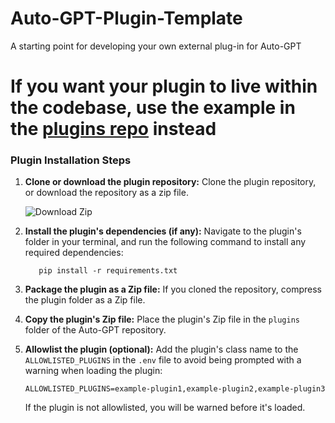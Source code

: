 # Auto-GPT-Plugin-Template
A starting point for developing your own external plug-in for Auto-GPT

# **If you want your plugin to live within the codebase, use the example in the [plugins repo](https://github.com/Significant-Gravitas/Auto-GPT-Plugins) instead**

### Plugin Installation Steps

1. **Clone or download the plugin repository:**
   Clone the plugin repository, or download the repository as a zip file.
  
   ![Download Zip](https://raw.githubusercontent.com/BillSchumacher/Auto-GPT/master/plugin.png)

2. **Install the plugin's dependencies (if any):**
   Navigate to the plugin's folder in your terminal, and run the following command to install any required dependencies:

   ``` shell
      pip install -r requirements.txt
   ```

3. **Package the plugin as a Zip file:**
   If you cloned the repository, compress the plugin folder as a Zip file.

4. **Copy the plugin's Zip file:**
   Place the plugin's Zip file in the `plugins` folder of the Auto-GPT repository.

5. **Allowlist the plugin (optional):**
   Add the plugin's class name to the `ALLOWLISTED_PLUGINS` in the `.env` file to avoid being prompted with a warning when loading the plugin:

   ``` shell
   ALLOWLISTED_PLUGINS=example-plugin1,example-plugin2,example-plugin3
   ```

   If the plugin is not allowlisted, you will be warned before it's loaded.
